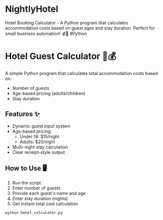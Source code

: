 # NightlyHotel
Hotel Booking Calculator - A Python program that calculates accommodation costs based on guest ages and stay duration. Perfect for small business automation! 💰🏨 #Python

# Hotel Guest Calculator 🏨💰
A simple Python program that calculates total accommodation costs based on:
- Number of guests
- Age-based pricing (adults/children)
- Stay duration

## Features ✨
- Dynamic guest input system
- Age-based pricing:
  - Under 18: $15/night
  - Adults: $25/night
- Multi-night stay calculation
- Clear receipt-style output

## How to Use 🖥️
1. Run the script
2. Enter number of guests
3. Provide each guest's name and age
4. Enter stay duration (nights)
5. Get instant total cost calculation

```bash
python hotel_calculator.py
